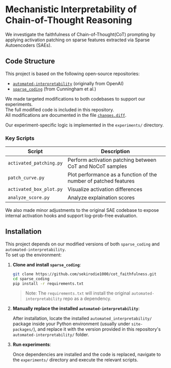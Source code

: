 # Mechanistic Interpretability of Chain-of-Thought Reasoning

We investigate the faithfulness of Chain-of-Thought(CoT) prompting by applying activation patching on sparse features extracted via Sparse Autoencoders (SAEs).


## Code Structure

This project is based on the following open-source repositories:

- [`automated-interpretability`](https://github.com/openai/automated-interpretability) (originally from OpenAI)
- [`sparse_coding`](https://github.com/HoagyC/sparse_coding) (from Cunningham et al.)

We made targeted modifications to both codebases to support our experiments.  
The full modified code is included in this repository.  
All modifications are documented in the file [`changes.diff`](./changes.diff).

Our experiment-specific logic is implemented in the `experiments/` directory.

### Key Scripts

| Script | Description |
|--------|-------------|
| `activated_patching.py` | Perform activation patching between CoT and NoCoT samples |
| `patch_curve.py` | Plot performance as a function of the number of patched features |
| `activated_box_plot.py` | Visualize activation differences |
| `analyze_score.py` | Analyze explaination scores |

We also made minor adjustments to the original SAE codebase to expose internal activation hooks and support log-prob-free evaluation.


## Installation

This project depends on our modified versions of both `sparse_coding` and `automated-interpretability`.  
To set up the environment:

1. **Clone and install `sparse_coding`**:

   ```bash
   git clone https://github.com/sekirodie1000/cot_faithfulness.git
   cd sparse_coding
   pip install -r requirements.txt
   ```

   > Note: The `requirements.txt` will install the original `automated-interpretability` repo as a dependency.

2. **Manually replace the installed `automated-interpretability`**:

   After installation, locate the installed `automated_interpretability/` package inside your Python environment (usually under `site-packages/`), and replace it with the version provided in this repository's `automated-interpretability/` folder.

3. **Run experiments**:

   Once dependencies are installed and the code is replaced, navigate to the `experiments/` directory and execute the relevant scripts.

